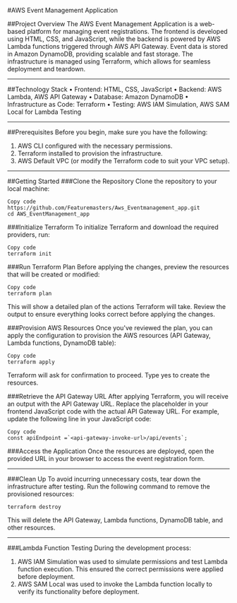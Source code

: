 #AWS Event Management Application

 

##Project Overview
The AWS Event Management Application is a web-based platform for managing event registrations. The frontend is developed using HTML, CSS, and JavaScript, while the backend is powered by AWS Lambda functions triggered through AWS API Gateway. Event data is stored in Amazon DynamoDB, providing scalable and fast storage. The infrastructure is managed using Terraform, which allows for seamless deployment and teardown.

________________________________________
##Technology Stack
•	Frontend: HTML, CSS, JavaScript
•	Backend: AWS Lambda, AWS API Gateway
•	Database: Amazon DynamoDB
•	Infrastructure as Code: Terraform
•	Testing: AWS IAM Simulation, AWS SAM Local for Lambda Testing
________________________________________
##Prerequisites
Before you begin, make sure you have the following:
1.	AWS CLI configured with the necessary permissions.
2.	Terraform installed to provision the infrastructure.
3.	AWS Default VPC (or modify the Terraform code to suit your VPC setup).
________________________________________
##Getting Started
###Clone the Repository
Clone the repository to your local machine:
```
Copy code
https://github.com/Featuremasters/Aws_Eventmanagement_app.git
cd AWS_EventManagement_app
```


###Initialize Terraform
To initialize Terraform and download the required providers, run:
```
Copy code
terraform init
```

###Run Terraform Plan
Before applying the changes, preview the resources that will be created or modified:
```
Copy code
terraform plan
```
This will show a detailed plan of the actions Terraform will take. Review the output to ensure everything looks correct before applying the changes.

###Provision AWS Resources
Once you've reviewed the plan, you can apply the configuration to provision the AWS resources (API Gateway, Lambda functions, DynamoDB table):
```
Copy code
terraform apply 
```
Terraform will ask for confirmation to proceed. Type yes to create the resources.

###Retrieve the API Gateway URL
After applying Terraform, you will receive an output with the API Gateway URL. Replace the placeholder <api-gateway-invoke-url> in your frontend JavaScript code with the actual API Gateway URL.
For example, update the following line in your JavaScript code:
```
Copy code
const apiEndpoint =`<api-gateway-invoke-url>/api/events`;

```

###Access the Application
Once the resources are deployed, open the provided URL in your browser to access the event registration form.
________________________________________

###Clean Up
To avoid incurring unnecessary costs, tear down the infrastructure after testing. Run the following command to remove the provisioned resources:
```
terraform destroy 
```

This will delete the API Gateway, Lambda functions, DynamoDB table, and other resources.
________________________________________

###Lambda Function Testing
During the development process:
1.	AWS IAM Simulation was used to simulate permissions and test Lambda function execution. This ensured the correct permissions were applied before deployment.
2.	AWS SAM Local was used to invoke the Lambda function locally to verify its functionality before deployment.

